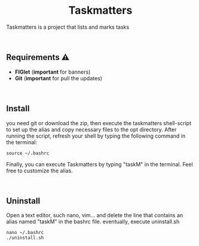 <h1 align="center">Taskmatters</h1>  

Taskmatters is a project that lists and marks tasks 

<br>

Requirements ⚠️
-----------
- <b>FIGlet</b> (<b>important</b> for banners)
- <b>Git</b> (<b>important</b> for pull the updates)

<br>

Install
-----------

you need git or download the zip, then execute the taskmatters shell-script to set up the alias and copy necessary files to the opt directory. 
After running the script, refresh your shell by typing the following command in the terminal:

    source ~/.bashrc

Finally, you can execute Taskmatters by typing "taskM" in the terminal. Feel free to customize the alias.

<br>

Uninstall
-----------

Open a text editor, such nano, vim... and delete the line that contains an alias named "taskM" in the bashrc file.
eventually, execute uninstall.sh 

    nano ~/.bashrc
    ./uninstall.sh
  
  

